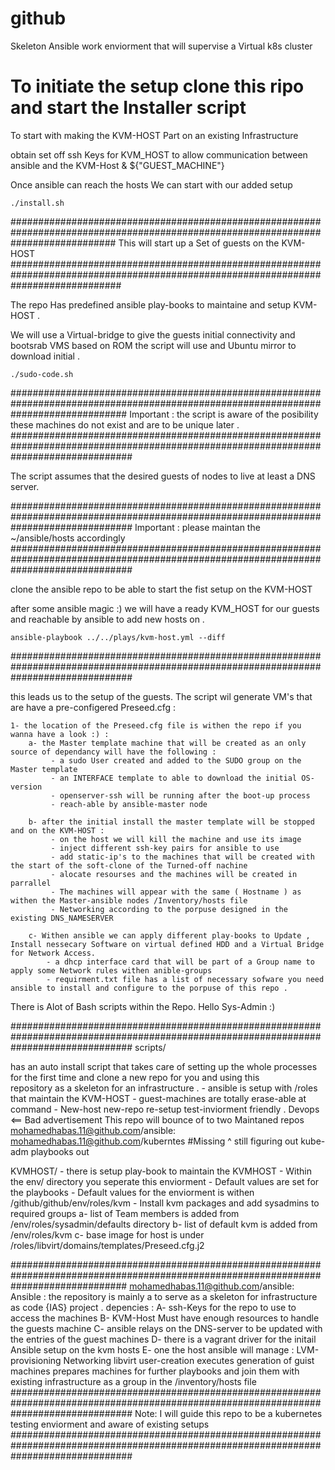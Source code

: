 # github
Skeleton Ansible work enviorment that will supervise a Virtual k8s cluster 

# To initiate the setup clone this ripo and start the Installer script

To start with making the KVM-HOST Part on an existing Infrastructure 

obtain set off ssh Keys for KVM_HOST to allow communication between ansible and the KVM-Host & ${"GUEST_MACHINE"}

Once ansible can reach the hosts We can start with our added setup

	./install.sh

###################################################################################################################################
This will start up a Set of guests on the KVM-HOST
####################################################################################################################################

The repo Has predefined ansible play-books to maintaine and setup KVM-HOST .

We will use a Virtual-bridge to give the guests initial connectivity and bootsrab VMS based on ROM the script will use and Ubuntu mirror to download initial .

	./sudo-code.sh
 
#####################################################################################################################################
Important : the script is aware of the posibility these machines do not exist and are to be unique later .
######################################################################################################################################

The script assumes that the desired guests of nodes to live at least a DNS server.

######################################################################################################################################
Important : please maintan the ~/ansible/hosts accordingly 
######################################################################################################################################

clone the ansible repo to be able to start the fist setup on the KVM-HOST

after some ansible magic :) we will have a ready KVM_HOST for our guests and reachable by ansible to add new hosts on .

	ansible-playbook ../../plays/kvm-host.yml --diff

######################################################################################################################################
	
this leads us to the setup of the guests.
	The script wil generate VM's that are have a pre-configered Preseed.cfg :

	1- the location of the Preseed.cfg file is withen the repo if you wanna have a look :) :
		a- the Master template machine that will be created as an only source of dependancy will have the following : 
			 - a sudo User created and added to the SUDO group on the Master template 
			 - an INTERFACE template to able to download the initial OS-version 
			 - openserver-ssh will be running after the boot-up process 
			 - reach-able by ansible-master node 

		b- after the initial install the master template will be stopped and on the KVM-HOST :
			 - on the host we will kill the machine and use its image 
			 - inject different ssh-key pairs for ansible to use 
			 - add static-ip's to the machines that will be created with the start of the soft-clone of the Turned-off nachine 
			 - alocate resourses and the machines will be created in parrallel 
			 - The machines will appear with the same ( Hostname ) as withen the Master-ansible nodes /Inventory/hosts file
			 - Networking according to the porpuse designed in the existing DNS_NAMESERVER 
		
		c- Withen ansible we can apply different play-books to Update , Install nessecary Software on virtual defined HDD and a Virtual Bridge for Network Access.
			- a dhcp interface card that will be part of a Group name to apply some Network rules withen anible-groups 
			- requirment.txt file has a list of necessary sofware you need ansible to install and configure to the porpuse of this repo .


There is Alot of Bash scripts within the Repo.							 Hello Sys-Admin :)

######################################################################################################################################
scripts/

has an auto install script that takes care of setting up the whole processes for the first time and clone a new repo for you and using this \
	 repository as a skeleton for an infrastructure .
	- ansible is setup with /roles that maintain the KVM-HOST
	- guest-machines are totally erase-able at command 
	- New-host new-repo re-setup test-inviorment friendly . 
												Devops <== Bad advertisement
This repo will bounce of to two Maintaned repos
	mohamedhabas.11@github.com/ansible:
	mohamedhabas.11@github.com/kuberntes 							#Missing
	^
	still figuring out kube-adm playbooks out 

KVMHOST/
	 - there is setup play-book to maintain the KVMHOST 
	 - Within the env/ directory you seperate this enviorment 
	 - Default values are set for the playbooks
	 - Default values for the enviorment is withen /github/github/env/roles/kvm
	 - Install kvm packages and add sysadmins to required groups 
		a- list of Team members is added from /env/roles/sysadmin/defaults directory 
		b- list of default kvm  is added from /env/roles/kvm
		c- base image for host is under /roles/libvirt/domains/templates/Preseed.cfg.j2 

#####################################################################################################################################
        mohamedhabas.11@github.com/ansible:
Ansible :
	the repository is mainly a to serve as a skeleton for infrastructure as code {IAS} project .
	depencies :
	A- ssh-Keys for the repo to use to access the machines
	B- KVM-Host Must have enough resources to handle the guests machine 
	C- ansible relays on the DNS-server to be updated with the entries of the guest machines 
	D- there is a vagrant driver for the initail Ansible setup on the kvm hosts 
	E- one the host ansible will manage :
		LVM-provisioning
		Networking 
		libvirt
		user-creation 
		executes generation of guist machines 
  		prepares machines for further playbooks and join them with existing infrastructure as a group in the /inventory/hosts file  
######################################################################################################################################
Note: I will guide this repo to be a kubernetes testing enviorment and aware of existing setups
######################################################################################################################################

